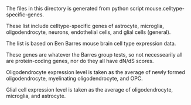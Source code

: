 The files in this directory is generated from python script mouse.celltype-specific-genes. 

These list include celltype-specific genes of astrocyte, microglia, oligodendrocyte, neurons, endothelial cells, and glial cells (general). 

The list is based on Ben Barres mouse brain cell type expression data. 

These genes are whatever the Barres group tests, so not necessearily all are protein-coding genes, nor do they all have dN/dS scores. 

Oligodendrocyte expression level is taken as the average of newly formed oligodendrocyte, myelinating oligodendrocyte, and OPC.

Glial cell expression level is taken as the average of oligodendrocyte, microglia, and astrocyte. 
